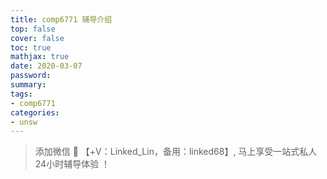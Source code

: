 ```yaml
---
title: comp6771 辅导介绍
top: false
cover: false
toc: true
mathjax: true
date: 2020-03-07
password:
summary:
tags:
- comp6771
categories:
- unsw
---
```


> 添加微信 📩 【+V：Linked_Lin，备用：linked68】, 马上享受一站式私人24小时辅导体验 ！



